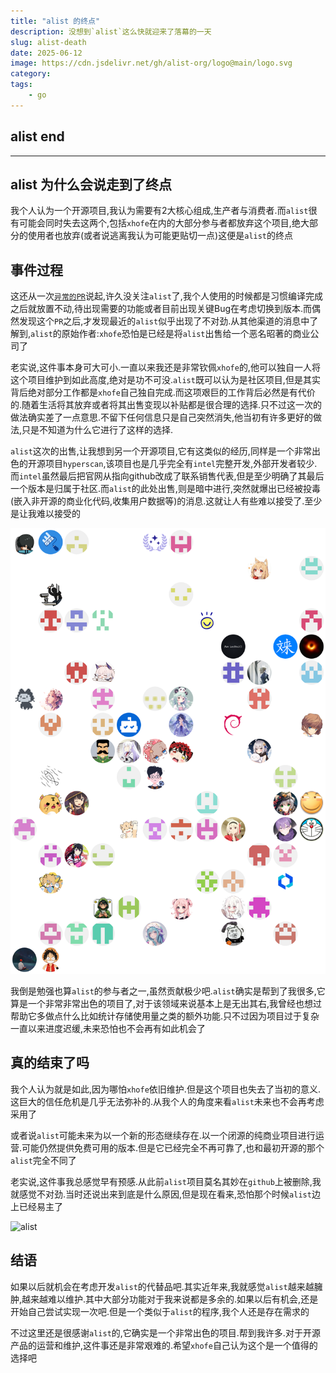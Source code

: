 ```yaml
---
title: "alist 的终点"
description: 没想到`alist`这么快就迎来了落幕的一天
slug: alist-death
date: 2025-06-12
image: https://cdn.jsdelivr.net/gh/alist-org/logo@main/logo.svg
category: 
tags:
    - go
---
```


## alist end

***

## alist 为什么会说走到了终点

我个人认为一个开源项目,我认为需要有2大核心组成,生产者与消费者.而`alist`很有可能会同时失去这两个,包括`xhofe`在内的大部分参与者都放弃这个项目,绝大部分的使用者也放弃(或者说逃离我认为可能更贴切一点)这便是`alist`的终点

## 事件过程

这还从一次[`异常的PR`](https://github.com/AlistGo/alist/pull/8633)说起,许久没关注`alist`了,我个人使用的时候都是习惯编译完成之后就放置不动,待出现需要的功能或者目前出现关键Bug在考虑切换到版本.而偶然发现这个`PR`之后,才发现最近的`alist`似乎出现了不对劲.从其他渠道的消息中了解到,`alist`的原始作者:`xhofe`恐怕是已经是将`alist`出售给一个恶名昭著的商业公司了

老实说,这件事本身可大可小.一直以来我还是非常钦佩`xhofe`的,他可以独自一人将这个项目维护到如此高度,绝对是功不可没.`alist`既可以认为是社区项目,但是其实背后绝对部分工作都是`xhofe`自己独自完成.而这项艰巨的工作背后必然是有代价的.随着生活将其放弃或者将其出售变现以补贴都是很合理的选择.只不过这一次的做法确实差了一点意思.不留下任何信息只是自己突然消失,他当初有许多更好的做法,只是不知道为什么它进行了这样的选择.

`alist`这次的出售,让我想到另一个开源项目,它有这类似的经历,同样是一个非常出色的开源项目`hyperscan`,该项目也是几乎完全有`intel`完整开发,外部开发者较少.而`intel`虽然最后把官网从指向github改成了联系销售代表,但是至少明确了其最后一个版本是归属于社区.而`alist`的此处出售,则是暗中进行,突然就爆出已经被投毒(嵌入非开源的商业化代码,收集用户数据等)的消息.这就让人有些难以接受了.至少是让我难以接受的

![alist Contributors](./ContributorsAlist.svg)

我倒是勉强也算`alist`的参与者之一,虽然贡献极少吧.`alist`确实是帮到了我很多,它算是一个非常非常出色的项目了,对于该领域来说基本上是无出其右,我曾经也想过帮助它多做点什么比如统计存储使用量之类的额外功能.只不过因为项目过于复杂一直以来进度迟缓,未来恐怕也不会再有如此机会了

## 真的结束了吗

我个人认为就是如此,因为哪怕`xhofe`依旧维护.但是这个项目也失去了当初的意义.这巨大的信任危机是几乎无法弥补的.从我个人的角度来看`alist`未来也不会再考虑采用了

或者说`alist`可能未来为以一个新的形态继续存在.以一个闭源的纯商业项目进行运营.可能仍然提供免费可用的版本.但是它已经完全不再可靠了,也和最初开源的那个`alist`完全不同了

老实说,这件事我总感觉早有预感.从此前`alist`项目莫名其妙在`github`上被删除,我就感觉不对劲.当时还说出来到底是什么原因,但是现在看来,恐怕那个时候`alist`边上已经易主了

![alist](https://cdn.jsdelivr.net/gh/alist-org/logo@main/logo.svg)

## 结语

如果以后就机会在考虑开发`alist`的代替品吧.其实近年来,我就感觉`alist`越来越臃肿,越来越难以维护.其中大部分功能对于我来说都是多余的.如果以后有机会,还是开始自己尝试实现一次吧.但是一个类似于`alist`的程序,我个人还是存在需求的

不过这里还是很感谢`alist`的,它确实是一个非常出色的项目.帮到我许多.对于开源产品的运营和维护,这件事还是非常艰难的.希望`xhofe`自己认为这个是一个值得的选择吧
